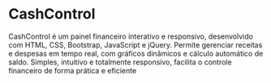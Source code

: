 # CashControl
CashControl é um painel financeiro interativo e responsivo, desenvolvido com HTML, CSS, Bootstrap, JavaScript e jQuery. Permite gerenciar receitas e despesas em tempo real, com gráficos dinâmicos e cálculo automático de saldo. Simples, intuitivo e totalmente responsivo, facilita o controle financeiro de forma prática e eficiente
